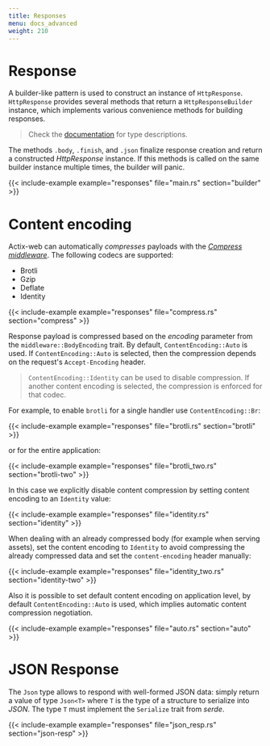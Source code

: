 ```yaml
---
title: Responses
menu: docs_advanced
weight: 210
---
```


# Response

A builder-like pattern is used to construct an instance of `HttpResponse`.  `HttpResponse`
provides several methods that return a `HttpResponseBuilder` instance, which implements
various convenience methods for building responses.

> Check the [documentation][responsebuilder] for type descriptions.

The methods `.body`, `.finish`, and `.json` finalize response creation and return a
constructed *HttpResponse* instance. If this methods is called on the same builder
instance multiple times, the builder will panic.

{{< include-example example="responses" file="main.rs" section="builder" >}}

# Content encoding

Actix-web can automatically *compresses* payloads with the [*Compress middleware*][compressmidddleware].
The following codecs are supported:

* Brotli
* Gzip
* Deflate
* Identity

{{< include-example example="responses" file="compress.rs" section="compress" >}}

Response payload is compressed based on the *encoding* parameter from the
`middleware::BodyEncoding` trait.  By default, `ContentEncoding::Auto` is used. If
`ContentEncoding::Auto` is selected, then the compression depends on the request's
`Accept-Encoding` header.

> `ContentEncoding::Identity` can be used to disable compression.
> If another content encoding is selected, the compression is enforced for that codec.

For example, to enable `brotli` for a single handler use `ContentEncoding::Br`:

{{< include-example example="responses" file="brotli.rs" section="brotli" >}}

or for the entire application:

{{< include-example example="responses" file="brotli_two.rs" section="brotli-two" >}}

In this case we explicitly disable content compression by setting content encoding to
an `Identity` value:

{{< include-example example="responses" file="identity.rs" section="identity" >}}

When dealing with an already compressed body (for example when serving assets),
set the content encoding to `Identity` to avoid compressing the already compressed
data and set the `content-encoding` header manually:

{{< include-example example="responses" file="identity_two.rs" section="identity-two" >}}

Also it is possible to set default content encoding on application level, by
default `ContentEncoding::Auto` is used, which implies automatic content compression
negotiation.

{{< include-example example="responses" file="auto.rs" section="auto" >}}

# JSON Response

The `Json` type allows to respond with well-formed JSON data: simply return a value of
type `Json<T>` where `T` is the type of a structure to serialize into *JSON*.
The type `T` must implement the `Serialize` trait from *serde*.

{{< include-example example="responses" file="json_resp.rs" section="json-resp" >}}

[responsebuilder]: https://docs.rs/actix-web/3/actix_web/dev/struct.HttpResponseBuilder.html
[compressmidddleware]: https://docs.rs/actix-web/3/actix_web/middleware/struct.Compress.html
